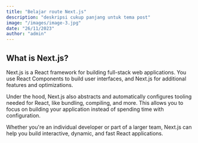 ```yaml
---
title: "Belajar route Next.js"
description: "deskripsi cukup panjang untuk tema post"
image: "/images/image-3.jpg"
date: "26/11/2023"
author: "admin"
---
```


## What is Next.js?

Next.js is a React framework for building full-stack web applications. You use React Components to build user interfaces, and Next.js for additional features and optimizations.

Under the hood, Next.js also abstracts and automatically configures tooling needed for React, like bundling, compiling, and more. This allows you to focus on building your application instead of spending time with configuration.

Whether you're an individual developer or part of a larger team, Next.js can help you build interactive, dynamic, and fast React applications.
